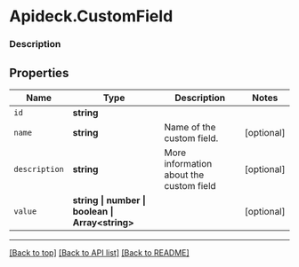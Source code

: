 # Apideck.CustomField

### Description

## Properties
Name | Type | Description | Notes
------------ | ------------- | ------------- | -------------
`id` | **string** |  | 
`name` | **string** | Name of the custom field. | [optional] 
`description` | **string** | More information about the custom field | [optional] 
`value` | **string \| number \| boolean \| Array&lt;string&gt;** |  | [optional] 





---

[[Back to top]](#) [[Back to API list]](../../../../README.md#documentation-for-api-endpoints) [[Back to README]](../../../../README.md)


